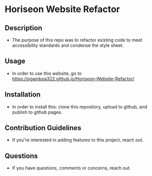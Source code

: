 # Horiseon Website Refactor

## Description
- The purpose of this repo was to refactor existing code to meet accessibility standards and condense the style sheet. 

## Usage
- In order to use this website, go to https://pgamboa322.github.io/Horiseon-Website-Refactor/

## Installation
- In order to install this: clone this repository, upload to github, and publish to github pages.  

## Contribution Guidelines
- If you're interested in adding features to this project, reach out. 

## Questions
- If you have questions, comments or concerns, reach out. 
